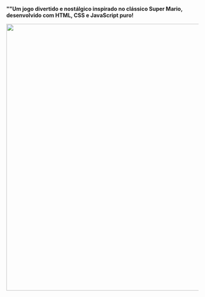 **""Um jogo divertido e nostálgico inspirado no clássico Super Mario, desenvolvido com HTML, CSS e JavaScript puro!**
<div align="center">
<img src="https://github.com/Guilherme432-web/que-mario/issues/1#issue-3446218379" width="700px" />
</div>
